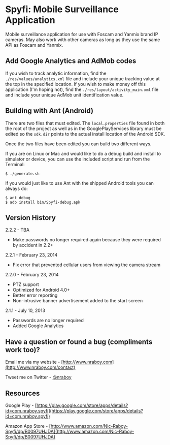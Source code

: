 Spyfi: Mobile Surveillance Application
==============================

Mobile surveillance application for use with Foscam and Yanmix brand IP cameras.  May 
also work with other cameras as long as they use the same API as Foscam and Yanmix.


Add Google Analytics and AdMob codes
-------------

If you wish to track analytic information, find the `./res/values/analytics.xml` file and include 
your unique tracking value at the top in the specified location.  If you wish to make money off this 
application (I'm hoping not), find the `./res/layout/activity_main.xml` file and include your unique 
AdMob unit identification value.


Building with Ant (Android)
-------------

There are two files that must edited.  The `local.properties` file found in both the root 
of the project as well as in the GooglePlayServices library must be edited so the `sdk.dir` points 
to the actual install location of the Android SDK.

Once the two files have been edited you can build two different ways.

If you are on Linux or Mac and would like to do a debug build and install to simulator or device, you 
can use the included script and run from the Terminal:

    $ ./generate.sh

If you would just like to use Ant with the shipped Android tools you can always do:

    $ ant debug
    $ adb install bin/Spyfi-debug.apk
   

Version History
-------------

2.2.2 - TBA

* Make passwords no longer required again because they were required by accident in 2.2+

2.2.1 - February 23, 2014

* Fix error that prevented cellular users from viewing the camera stream

2.2.0 - February 23, 2014

* PTZ support
* Optimized for Android 4.0+
* Better error reporting
* Non-intrusive banner advertisement added to the start screen

2.1.1 - July 10, 2013

* Passwords are no longer required
* Added Google Analytics


Have a question or found a bug (compliments work too)?
-------------

Email me via my website - [http://www.nraboy.com](http://www.nraboy.com/contact)

Tweet me on Twitter - [@nraboy](https://www.twitter.com/nraboy)


Resources
-------------

Google Play - [https://play.google.com/store/apps/details?id=com.nraboy.spyfi](https://play.google.com/store/apps/details?id=com.nraboy.spyfi)

Amazon App Store - [http://www.amazon.com/Nic-Raboy-Spyfi/dp/B0097UHJDA](http://www.amazon.com/Nic-Raboy-Spyfi/dp/B0097UHJDA)